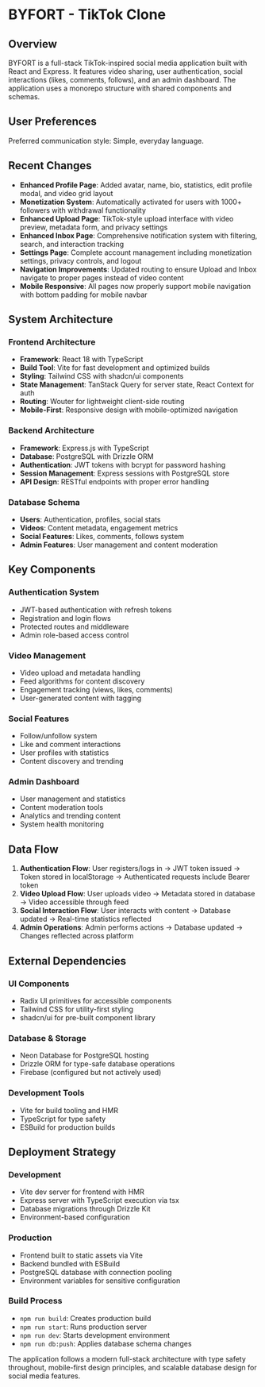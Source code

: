 # BYFORT - TikTok Clone

## Overview

BYFORT is a full-stack TikTok-inspired social media application built with React and Express. It features video sharing, user authentication, social interactions (likes, comments, follows), and an admin dashboard. The application uses a monorepo structure with shared components and schemas.

## User Preferences

Preferred communication style: Simple, everyday language.

## Recent Changes

- **Enhanced Profile Page**: Added avatar, name, bio, statistics, edit profile modal, and video grid layout
- **Monetization System**: Automatically activated for users with 1000+ followers with withdrawal functionality
- **Enhanced Upload Page**: TikTok-style upload interface with video preview, metadata form, and privacy settings
- **Enhanced Inbox Page**: Comprehensive notification system with filtering, search, and interaction tracking
- **Settings Page**: Complete account management including monetization settings, privacy controls, and logout
- **Navigation Improvements**: Updated routing to ensure Upload and Inbox navigate to proper pages instead of video content
- **Mobile Responsive**: All pages now properly support mobile navigation with bottom padding for mobile navbar

## System Architecture

### Frontend Architecture
- **Framework**: React 18 with TypeScript
- **Build Tool**: Vite for fast development and optimized builds
- **Styling**: Tailwind CSS with shadcn/ui components
- **State Management**: TanStack Query for server state, React Context for auth
- **Routing**: Wouter for lightweight client-side routing
- **Mobile-First**: Responsive design with mobile-optimized navigation

### Backend Architecture
- **Framework**: Express.js with TypeScript
- **Database**: PostgreSQL with Drizzle ORM
- **Authentication**: JWT tokens with bcrypt for password hashing
- **Session Management**: Express sessions with PostgreSQL store
- **API Design**: RESTful endpoints with proper error handling

### Database Schema
- **Users**: Authentication, profiles, social stats
- **Videos**: Content metadata, engagement metrics
- **Social Features**: Likes, comments, follows system
- **Admin Features**: User management and content moderation

## Key Components

### Authentication System
- JWT-based authentication with refresh tokens
- Registration and login flows
- Protected routes and middleware
- Admin role-based access control

### Video Management
- Video upload and metadata handling
- Feed algorithms for content discovery
- Engagement tracking (views, likes, comments)
- User-generated content with tagging

### Social Features
- Follow/unfollow system
- Like and comment interactions
- User profiles with statistics
- Content discovery and trending

### Admin Dashboard
- User management and statistics
- Content moderation tools
- Analytics and trending content
- System health monitoring

## Data Flow

1. **Authentication Flow**: User registers/logs in → JWT token issued → Token stored in localStorage → Authenticated requests include Bearer token
2. **Video Upload Flow**: User uploads video → Metadata stored in database → Video accessible through feed
3. **Social Interaction Flow**: User interacts with content → Database updated → Real-time statistics reflected
4. **Admin Operations**: Admin performs actions → Database updated → Changes reflected across platform

## External Dependencies

### UI Components
- Radix UI primitives for accessible components
- Tailwind CSS for utility-first styling
- shadcn/ui for pre-built component library

### Database & Storage
- Neon Database for PostgreSQL hosting
- Drizzle ORM for type-safe database operations
- Firebase (configured but not actively used)

### Development Tools
- Vite for build tooling and HMR
- TypeScript for type safety
- ESBuild for production builds

## Deployment Strategy

### Development
- Vite dev server for frontend with HMR
- Express server with TypeScript execution via tsx
- Database migrations through Drizzle Kit
- Environment-based configuration

### Production
- Frontend built to static assets via Vite
- Backend bundled with ESBuild
- PostgreSQL database with connection pooling
- Environment variables for sensitive configuration

### Build Process
- `npm run build`: Creates production build
- `npm run start`: Runs production server
- `npm run dev`: Starts development environment
- `npm run db:push`: Applies database schema changes

The application follows a modern full-stack architecture with type safety throughout, mobile-first design principles, and scalable database design for social media features.